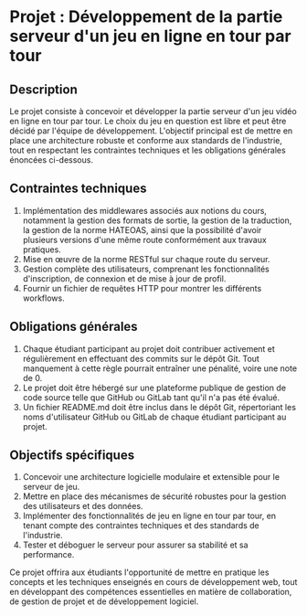 # Projet : Développement de la partie serveur d'un jeu en ligne en tour par tour

## Description
Le projet consiste à concevoir et développer la partie serveur d'un jeu vidéo en ligne en tour par tour. Le choix du jeu en question est libre et peut être décidé par l'équipe de développement. L'objectif principal est de mettre en place une architecture robuste et conforme aux standards de l'industrie, tout en respectant les contraintes techniques et les obligations générales énoncées ci-dessous.

## Contraintes techniques
1. Implémentation des middlewares associés aux notions du cours, notamment la gestion des formats de sortie, la gestion de la traduction, la gestion de la norme HATEOAS, ainsi que la possibilité d'avoir plusieurs versions d'une même route conformément aux travaux pratiques.
2. Mise en œuvre de la norme RESTful sur chaque route du serveur.
3. Gestion complète des utilisateurs, comprenant les fonctionnalités d'inscription, de connexion et de mise à jour de profil.
4. Fournir un fichier de requêtes HTTP pour montrer les différents workflows.

## Obligations générales
1. Chaque étudiant participant au projet doit contribuer activement et régulièrement en effectuant des commits sur le dépôt Git. Tout manquement à cette règle pourrait entraîner une pénalité, voire une note de 0.
2. Le projet doit être hébergé sur une plateforme publique de gestion de code source telle que GitHub ou GitLab tant qu'il n'a pas été évalué.
3. Un fichier README.md doit être inclus dans le dépôt Git, répertoriant les noms d'utilisateur GitHub ou GitLab de chaque étudiant participant au projet.

## Objectifs spécifiques
1. Concevoir une architecture logicielle modulaire et extensible pour le serveur de jeu.
2. Mettre en place des mécanismes de sécurité robustes pour la gestion des utilisateurs et des données.
3. Implémenter des fonctionnalités de jeu en ligne en tour par tour, en tenant compte des contraintes techniques et des standards de l'industrie.
4. Tester et déboguer le serveur pour assurer sa stabilité et sa performance.

Ce projet offrira aux étudiants l'opportunité de mettre en pratique les concepts et les techniques enseignés en cours de développement web, tout en développant des compétences essentielles en matière de collaboration, de gestion de projet et de développement logiciel.
